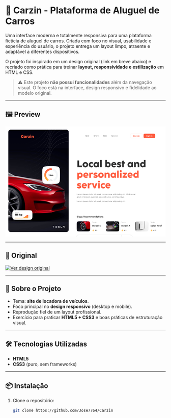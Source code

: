 ﻿# 🚗 Carzin - Plataforma de Aluguel de Carros  

Uma interface moderna e totalmente responsiva para uma plataforma fictícia de aluguel de carros. Criada com foco no visual, usabilidade e experiência do usuário, o projeto entrega um layout limpo, atraente e adaptável a diferentes dispositivos.

O projeto foi inspirado em um design original (link em breve abaixo) e recriado como prática para treinar **layout, responsividade e estilização** em HTML e CSS.  

> ⚠️ Este projeto **não possui funcionalidades** além da navegação visual. O foco está na interface, design responsivo e fidelidade ao modelo original.  

---

## 🖼️ Preview  

![Preview do projeto](/images/telaInicialReadme.png)  

---

## 📌 Original  

[![Ver design original](https://img.shields.io/badge/🎨%20Ver%20Design%20Original-orange?style=for-the-badge)](https://www.figma.com/design/0kNo6sQoHUr5dBcw3BT5Yr/Untitled?node-id=0-1&p=f&t=rL1ocz4CzGbmqStF-0)

---


## 🎨 Sobre o Projeto  
- Tema: **site de locadora de veículos**. 
- Foco principal no **design responsivo** (desktop e mobile).  
- Reprodução fiel de um layout profissional.  
- Exercício para praticar **HTML5 + CSS3** e boas práticas de estruturação visual.  

---

## 🛠️ Tecnologias Utilizadas  

- **HTML5**  
- **CSS3** (puro, sem frameworks)  


---

## 📦 Instalação  

1. Clone o repositório:  
   ```bash
   git clone https://github.com/Jose7764/Carzin
